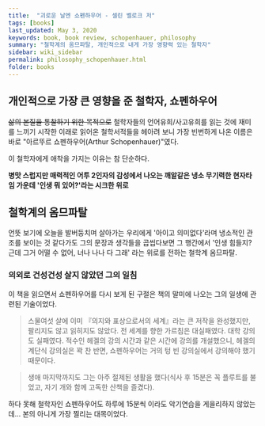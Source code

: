 ```yaml
---
title:  "괴로운 날엔 쇼펜하우어 - 셀린 벨로크 저"
tags: [books]
last_updated: May 3, 2020
keywords: book, book review, schopenhauer, philosophy
summary: "철학계의 옴므파탈, 개인적으로 내게 가장 영향력 있는 철학자"
sidebar: wiki_sidebar
permalink: philosophy_schopenhauer.html
folder: books
---
```


## **개인적으로 가장 큰 영향을 준 철학자, 쇼펜하우어**

~~삶의 본질을 통찰하기 위한 목적으로~~ 철학자들의 언어유희/사고유희를 읽는 것에 재미를 느끼기 시작한 이래로 읽어온 철학서적들을 헤아려 보니 가장 빈번하게 나온 이름은 바로 "아르뚜르 쇼펜하우어(Arthur Schopenhauer)"였다.

이 철학자에게 애착을 가지는 이유는 참 단순하다.

**병맛 스럽지만 매력적인 어투
2인자의 감성에서 나오는 깨알같은 냉소
무기력한 현자타임 가운데 '인생 뭐 있어?'라는 시크한 위로**

## 철학계의 옴므파탈

언뜻 보기에 오늘을 발버둥치며 살아가는 우리에게 '아이고 의미없다'라며 냉소적인 관조를 보이는 것 같다가도 그의 문장과 생각들을 곱씹다보면 그 행간에서 '인생 힘들지? 근데 그거 어떨 수 없어, 너나 나나 다 그래' 라는 위로를 전하는 철학계 옴므파탈.

### **의외로 건성건성 살지 않았던 그의 일침**

이 책을 읽으면서 쇼펜하우어를 다시 보게 된 구절은 책의 말미에 나오는 그의 일생에 관련된 기술이었다.

> 스물여섯 살에 이미 『의지와 표상으로서의 세계』라는 큰 저작을 완성했지만, 팔리지도 않고 읽히지도 않았다. 전 세계를 향한 가르침은 대실패였다. 대학 강의도 실패였다. 적수인 헤겔의 강의 시간과 같은 시간에 강의를 개설했으니, 헤겔의 계단식 강의실은 꽉 찬 반면, 쇼펜하우어는 거의 텅 빈 강의실에서 강의해야 했기 때문이다.

> 생애 마지막까지도 그는 아주 절제된 생활을 했다(식사 후 15분은 꼭 플루트를 불었고, 자기 개와 함께 고독한 산책을 즐겼다).

하다 못해 철학자인 쇼펜하우어도 하루에 15분씩 이라도 악기연습을 게을리하지 않았는데...
본의 아니게 가장 찔리는 대목이었다.
